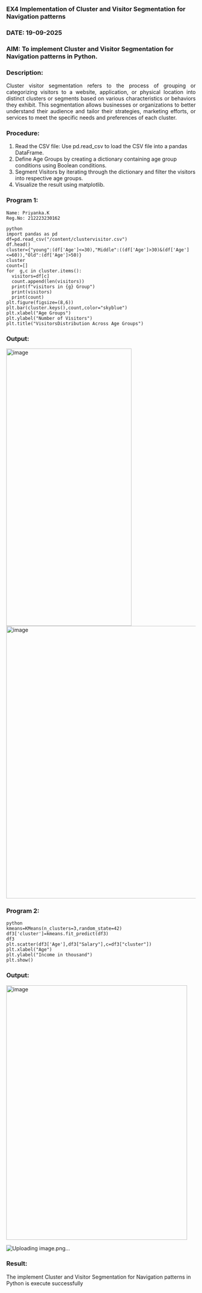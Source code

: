 ### EX4 Implementation of Cluster and Visitor Segmentation for Navigation patterns
### DATE: 19-09-2025
### AIM: To implement Cluster and Visitor Segmentation for Navigation patterns in Python.
### Description:
<div align= "justify">Cluster visitor segmentation refers to the process of grouping or categorizing visitors to a website, 
  application, or physical location into distinct clusters or segments based on various characteristics or behaviors they exhibit. 
  This segmentation allows businesses or organizations to better understand their audience and tailor their strategies, marketing efforts, 
  or services to meet the specific needs and preferences of each cluster.</div>
  
### Procedure:
1) Read the CSV file: Use pd.read_csv to load the CSV file into a pandas DataFrame.
2) Define Age Groups by creating a dictionary containing age group conditions using Boolean conditions.
3) Segment Visitors by iterating through the dictionary and filter the visitors into respective age groups.
4) Visualize the result using matplotlib.

### Program 1:
```
Name: Priyanka.K
Reg.No: 212223230162
```
```
python
import pandas as pd
df=pd.read_csv("/content/clustervisitor.csv")
df.head()
cluster={"young":(df['Age']<=30),"Middle":((df['Age']>30)&(df['Age']<=60)),"Old":(df['Age']>50)}
cluster
count=[]
for  g,c in cluster.items():
  visitors=df[c]
  count.append(len(visitors))
  print(f"visitors in {g} Group")
  print(visitors)
  print(count)
plt.figure(figsize=(8,6))
plt.bar(cluster.keys(),count,color="skyblue")
plt.xlabel("Age Groups")
plt.ylabel("Number of Visitors")
plt.title("VisitorsDistribution Across Age Groups")
```
### Output:
<img width="333" height="737" alt="image" src="https://github.com/user-attachments/assets/45697550-69d5-4533-9ec7-c2b14d1032fa" />

<img width="1107" height="724" alt="image" src="https://github.com/user-attachments/assets/9ffc21a7-d268-467b-8ada-331e30e1b68c" />

### Program 2:

```
python
kmeans=KMeans(n_clusters=3,random_state=42)
df3['cluster']=kmeans.fit_predict(df3)
df3
plt.scatter(df3['Age'],df3["Salary"],c=df3["cluster"])
plt.xlabel("Age")
plt.ylabel("Income in thousand")
plt.show()
```
### Output:

<img width="481" height="676" alt="image" src="https://github.com/user-attachments/assets/c2d87347-bf52-489f-9d8a-73352d166906" />

![Uploading image.png…]()

### Result:
The implement Cluster and Visitor Segmentation for Navigation patterns in Python is execute successfully
